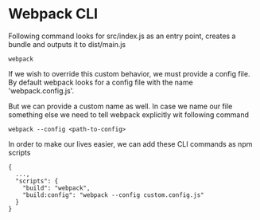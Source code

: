 # Webpack CLI

Following command looks for src/index.js as an entry point, creates a bundle and outputs it to dist/main.js

```
webpack
```

If we wish to override this custom behavior, we must provide a config file. By default webpack looks for a config file with the name 'webpack.config.js'.

But we can provide a custom name as well. In case we name our file something else we need to tell webpack explicitly wit following command

```
webpack --config <path-to-config>
```

In order to make our lives easier, we can add these CLI commands as npm scripts

```
{
  ...,
  "scripts": {
    "build": "webpack",
    "build:config": "webpack --config custom.config.js"
  }
}
```
